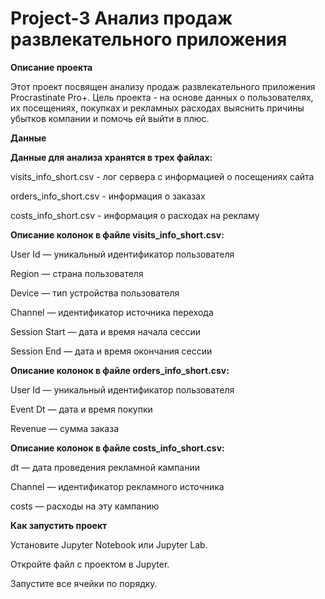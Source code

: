 # Project-3 Анализ продаж развлекательного приложения

**Описание проекта**

Этот проект посвящен анализу продаж развлекательного приложения Procrastinate Pro+. Цель проекта - на основе данных о пользователях, их посещениях, покупках и рекламных расходах выяснить причины убытков компании и помочь ей выйти в плюс.

**Данные**

**Данные для анализа хранятся в трех файлах:**

visits_info_short.csv - лог сервера с информацией о посещениях сайта

orders_info_short.csv - информация о заказах

costs_info_short.csv - информация о расходах на рекламу

**Описание колонок в файле visits_info_short.csv:**

User Id — уникальный идентификатор пользователя

Region — страна пользователя

Device — тип устройства пользователя

Channel — идентификатор источника перехода

Session Start — дата и время начала сессии

Session End — дата и время окончания сессии

**Описание колонок в файле orders_info_short.csv:**

User Id — уникальный идентификатор пользователя

Event Dt — дата и время покупки

Revenue — сумма заказа

**Описание колонок в файле costs_info_short.csv:**

dt — дата проведения рекламной кампании

Channel — идентификатор рекламного источника

costs — расходы на эту кампанию

**Как запустить проект**

Установите Jupyter Notebook или Jupyter Lab.

Откройте файл с проектом в Jupyter.

Запустите все ячейки по порядку.
